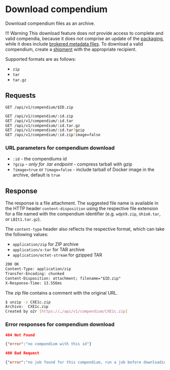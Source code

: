 # Download compendium

Download compendium files as an archive.

!!! Warning
    This download feature does _not_ provide access to complete and valid compendia, because it does not comprise an update of the [packaging](../shipment.md#packaging), while it does include [brokered metadata files](metadata.md#update-metadata).
    To download a valid compendium, create a [shipment](../shipment.md) with the appropriate recipient.

Supported formats are as follows:

- `zip`
- `tar`
- `tar.gz`

## Requests

`GET /api/v1/compendium/$ID.zip`

```bash
GET /api/v1/compendium/:id.zip
GET /api/v1/compendium/:id.tar
GET /api/v1/compendium/:id.tar.gz
GET /api/v1/compendium/:id.tar?gzip
GET /api/v1/compendium/:id.zip?image=false
```

### URL parameters for compendium download

- `:id` - the compendiums id
- `?gzip` - _only for .tar endpoint_ - compress tarball with gzip
- `?image=true` or `?image=false` - include tarball of Docker image in the archive, default is `true`

## Response

The response is a file attachment. The suggested file name is available in the HTTP header `content-disposition` using the respective file extension for a file named with the compendium identifier (e.g. `wdpV9.zip`, `Uh1o0.tar`, or `LBIt1.tar.gz`).

The `content-type` header also reflects the respective format, which can take the following values:

- `application/zip` for ZIP archive
- `application/x-tar` for TAR archive
- `application/octet-stream` for gzipped TAR

```txt
200 OK
Content-Type: application/zip
Transfer-Encoding: chunked
Content-Disposition: attachment; filename="$ID.zip"
X-Response-Time: 13.556ms
```

The zip file contains a comment with the original URL.

```bash
$ unzip -z CXE1c.zip
Archive:  CXE1c.zip
Created by o2r [https://…/api/v1/compendium/CXE1c.zip]
```

### Error responses for compendium download

```json
404 Not Found

{"error":"no compendium with this id"}
```

```json
400 Bad Request

{"error":"no job found for this compendium, run a job before downloading with image"}
```
